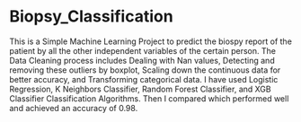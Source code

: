 # Biopsy_Classification

This is a Simple Machine Learning Project to predict the biospy report of the patient by all the other independent variables of the certain person. The Data Cleaning process includes Dealing with Nan values, Detecting and removing these outliers by boxplot, Scaling down the continuous data for better accuracy, and Transforming categorical data. I have used Logistic Regression, K Neighbors Classifier, Random Forest Classifier, and XGB Classifier Classification Algorithms. Then I compared which performed well and achieved an accuracy of 0.98.
